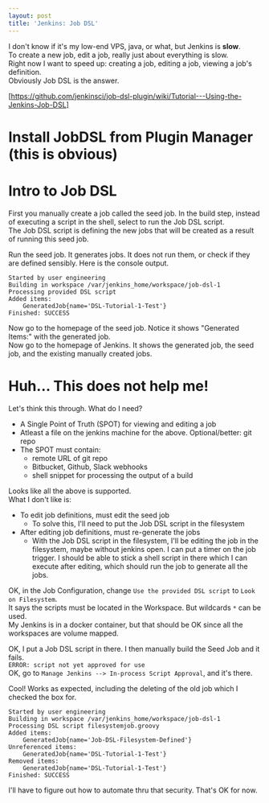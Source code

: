 ```yaml
---
layout: post
title: 'Jenkins: Job DSL'
---
```

I don't know if it's my low-end VPS, java, or what, but Jenkins is **slow**.  
To create a new job, edit a job, really just about everything is slow.  
Right now I want to speed up:  creating a job, editing a job, viewing a job's definition.  
Obviously Job DSL is the answer.
  
[https://github.com/jenkinsci/job-dsl-plugin/wiki/Tutorial---Using-the-Jenkins-Job-DSL]
  
# Install JobDSL from Plugin Manager (this is obvious)
  
# Intro to Job DSL
First you manually create a job called the seed job.  In the build step,
instead of executing a script in the shell, select to run the Job DSL script.  
The Job DSL script is defining the new jobs that will be created as a result of
running this seed job.  
  
Run the seed job.  It generates jobs.  It does not run them, or check if they are defined sensibly.
Here is the console output.
```
Started by user engineering
Building in workspace /var/jenkins_home/workspace/job-dsl-1
Processing provided DSL script
Added items:
    GeneratedJob{name='DSL-Tutorial-1-Test'}
Finished: SUCCESS
```
Now go to the homepage of the seed job.  Notice it shows "Generated Items:" with the generated job.  
Now go to the homepage of Jenkins.  It shows the generated job, the seed job, and the existing manually created jobs.
  
# Huh... This does not help me!
Let's think this through.  What do I need?
* A Single Point of Truth (SPOT) for viewing and editing a job
* Atleast a file on the jenkins machine for the above.  Optional/better: git repo
* The SPOT must contain:
  * remote URL of git repo
  * Bitbucket, Github, Slack webhooks 
  * shell snippet for processing the output of a build
  
Looks like all the above is supported.  
What I don't like is:
* To edit job definitions, must edit the seed job
  * To solve this, I'll need to put the Job DSL script in the filesystem
* After editing job definitions, must re-generate the jobs
  * With the Job DSL script in the filesystem, I'll be editing
    the job in the filesystem, maybe without jenkins open.
    I can put a timer on the job trigger.  I should be able
    to stick a shell script in there which I can execute after editing,
    which should run the job to generate all the jobs.
  
OK, in the Job Configuration, change `Use the provided DSL script` to `Look on Filesystem`.  
It says the scripts must be located in the Workspace.  But wildcards `*` can be used.  
My Jenkins is in a docker container, but that should be OK since all the workspaces are
volume mapped.  
  
OK, I put a Job DSL script in there.  I then manually build the Seed Job and it fails.  
`ERROR: script not yet approved for use`  
OK, go to `Manage Jenkins --> In-process Script Approval`, and it's there.  
  
Cool!  Works as expected, including the deleting of the old job which I checked the box for.
```
Started by user engineering
Building in workspace /var/jenkins_home/workspace/job-dsl-1
Processing DSL script filesystemjob.groovy
Added items:
    GeneratedJob{name='Job-DSL-Filesystem-Defined'}
Unreferenced items:
    GeneratedJob{name='DSL-Tutorial-1-Test'}
Removed items:
    GeneratedJob{name='DSL-Tutorial-1-Test'}
Finished: SUCCESS
```
I'll have to figure out how to automate thru that security.  That's OK for now.  
  

